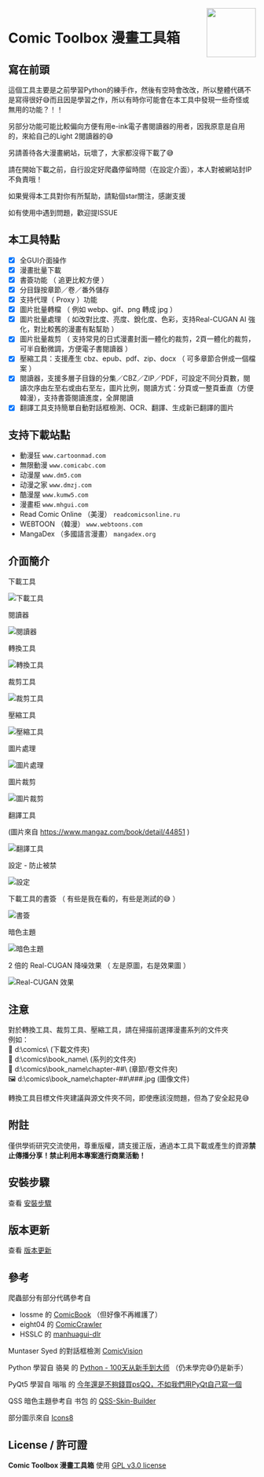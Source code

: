 <img src="../uis/resources/icon.png" align="right" width="100"/>

# Comic Toolbox 漫畫工具箱

## 寫在前頭

這個工具主要是之前學習Python的練手作，然後有空時會改改，所以整體代碼不是寫得很好😅而且因是學習之作，所以有時你可能會在本工具中發現一些奇怪或無用的功能？！！

另部分功能可能比較偏向方便有用e-ink電子書閱讀器的用者，因我原意是自用的，來給自己的Light 2閱讀器的😅

另請善待各大漫畫網站，玩壞了，大家都沒得下載了😅

請在開始下載之前，自行設定好爬蟲停留時間（在設定介面），本人對被網站封IP不負責哦！

如果覺得本工具對你有所幫助，請點個star關注，感謝支援

如有使用中遇到問題，歡迎提ISSUE

## 本工具特點

- [x] 全GUI介面操作
- [x] 漫畫批量下載
- [x] 書簽功能 （ 追更比較方便 ）
- [x] 分目錄按章節／卷／番外儲存
- [x] 支持代理（ Proxy ）功能
- [x] 圖片批量轉檔 （ 例如 webp、gif、png 轉成 jpg ）
- [x] 圖片批量處理 （ 如改對比度、亮度、銳化度、色彩，支持Real-CUGAN AI 強化，對比較舊的漫畫有點幫助 ）
- [x] 圖片批量裁剪 （ 支持常見的日式漫畫封面一體化的裁剪，2頁一體化的裁剪，可半自動微調，方便電子書閱讀器 ）
- [x] 壓縮工具：支援產生 cbz、epub、pdf、zip、docx （ 可多章節合併成一個檔案 ）
- [x] 閱讀器，支援多層子目錄的分集／CBZ／ZIP／PDF，可設定不同分頁數，閱讀次序由左至右或由右至左，圖片比例，閱讀方式：分頁或一整頁垂直（方便韓漫），支持書簽閱讀進度，全屏閱讀
- [x] 翻譯工具支持簡單自動對話框檢測、OCR、翻譯、生成新已翻譯的圖片

## 支持下載站點

- 動漫狂 `www.cartoonmad.com`
- 無限動漫 `www.comicabc.com`
- 动漫屋 `www.dm5.com`
- 动漫之家 `www.dmzj.com`
- 酷漫屋 `www.kumw5.com`
- 漫畫柜 `www.mhgui.com`
- Read Comic Online （美漫） `readcomicsonline.ru`
- WEBTOON （韓漫） `www.webtoons.com`
- MangaDex （多國語言漫畫） `mangadex.org`

## 介面簡介

下載工具

![下載工具](screenshots/zh/downloader.jpg "下載工具")

閱讀器

![閱讀器](screenshots/zh/reader.jpg "閱讀器")

轉換工具

![轉換工具](screenshots/zh/converter.jpg "轉換工具")

裁剪工具

![裁剪工具](screenshots/zh/cropper.jpg "裁剪工具")

壓縮工具

![壓縮工具](screenshots/zh/archiver.jpg "壓縮工具")

圖片處理

![圖片處理](screenshots/zh/image_filter.jpg "圖片處理")

圖片裁剪

![圖片裁剪](screenshots/zh/image_cropper.jpg "圖片裁剪")

翻譯工具

(圖片來自 https://www.mangaz.com/book/detail/44851 )

![翻譯工具](screenshots/zh/translator.jpg "翻譯工具")

設定 - 防止被禁

![設定](screenshots/zh/settings_anti-ban.jpg "設定")

下載工具的書簽 （ 有些是我在看的，有些是測試的😅 ）

![書簽](screenshots/zh/bookmarks.jpg "書簽")

暗色主題

![暗色主題](screenshots/zh/dark_theme.jpg "暗色主題")

2 倍的 Real-CUGAN 降噪效果 （ 左是原圖，右是效果圖 ）

![Real-CUGAN 效果](screenshots/real-cugan.jpg "Real-CUGAN 效果")

## 注意

對於轉換工具、裁剪工具、壓縮工具，請在掃描前選擇漫畫系列的文件夾\
例如：\
📁 d:\comics\  (下載文件夾)\
📁 d:\comics\book_name\  (系列的文件夾)\
📁 d:\comics\book_name\chapter-##\  (章節/卷文件夾)\
🖼 d:\comics\book_name\chapter-##\\###.jpg  (圖像文件)

轉換工具目標文件夾建議與源文件夾不同，即使應該沒問題，但為了安全起見😅

## 附註

僅供學術研究交流使用，尊重版權，請支援正版，通過本工具下載或產生的資源**禁止傳播分享！禁止利用本專案進行商業活動！**

## 安裝步驟

查看 [安裝步驟](installation_zh.md)

## 版本更新

查看 [版本更新](change_log_zh.md)

## 參考

爬蟲部分有部分代碼參考自 

- lossme 的 [ComicBook](https://github.com/lossme/ComicBook) （但好像不再維護了）
- eight04 的 [ComicCrawler](https://github.com/eight04/ComicCrawler)
- HSSLC 的 [manhuagui-dlr](https://github.com/HSSLC/manhuagui-dlr)

Muntaser Syed 的對話框檢測 [ComicVision](https://github.com/jemsbhai/comicvision/blob/master/Comic%20Vision.ipynb)

Python 學習自 骆昊 的 [Python - 100天从新手到大师](https://github.com/jackfrued/Python-100-Days) （仍未學完😅仍是新手）

PyQt5 學習自 嗡嗡 的 [今年還是不夠錢買psQQ，不如我們用PyQt自己寫一個](https://www.wongwonggoods.com/category/portfolio/13th_ironman/)

QSS 暗色主題參考自 书包 的 [QSS-Skin-Builder](https://github.com/satchelwu/QSS-Skin-Builder)

部分圖示來自 [Icons8](https://icons8.com/icon/set/show/ios-glyphs)

## License / 許可證

**Comic Toolbox 漫畫工具箱** 使用 [GPL v3.0 license](../LICENSE)